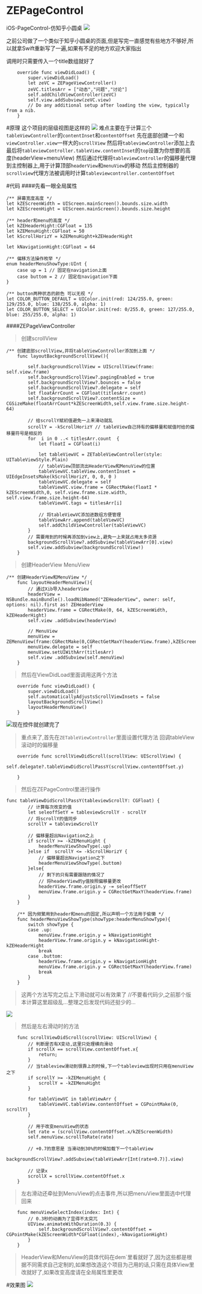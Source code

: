# ZEPageControl
iOS-PageControl-仿知乎小圆桌
![](http://upload-images.jianshu.io/upload_images/1298596-6a298bd98ca1bae8.png?imageMogr2/auto-orient/strip%7CimageView2/2/w/1240)

之前公司做了一个类似于知乎小圆桌的页面,但是写完一直感觉有些地方不够好,所以就拿Swift重新写了一遍,如果有不足的地方欢迎大家指出


调用时只需要传入一个title数组就好了
```
    override func viewDidLoad() {
        super.viewDidLoad()
        let zeVC = ZEPageViewController()
        zeVC.titlesArr = ["动态","问题","讨论"]
        self.addChildViewController(zeVC)
        self.view.addSubview(zeVC.view)
        // Do any additional setup after loading the view, typically from a nib.
    }
```

#原理
这个项目的层级视图是这样的
![](http://upload-images.jianshu.io/upload_images/1298596-1a75086cb4e4c3c0.png?imageMogr2/auto-orient/strip%7CimageView2/2/w/1240)
难点主要在于计算三个`tableViewController`的`contentInset`和`contentOffset`
先在底部创建一个和`viewController.view`一样大的`scrollView`
然后将`tableviewController`添加上去
最后将`tableviewController.tableView.contentInset`的`top`设置为你想要的高度(headerView+menuView)
然后通过代理将`tableviewController`的偏移量代理到主控制器上,用于计算顶部`headerView`和`menuView`的移动
然后主控制器的`scrollview`代理方法被调用时计算`tableviewcontroller.contentOffset`

#代码
####先看一眼全局属性
```
/** 屏幕宽度高度 */
let kZEScreenWidth = UIScreen.mainScreen().bounds.size.width
let kZEScreenHight = UIScreen.mainScreen().bounds.size.height

/** header和menu的高度 */
let kZEHeaderHight:CGFloat = 135
let kZEMenuHight:CGFloat = 50
let kScrollHorizY = kZEMenuHight+kZEHeaderHight

let kNavigationHight:CGFloat = 64

/** 偏移方法操作枚举 */
enum headerMenuShowType:UInt {
    case up = 1 // 固定在navigation上面
    case buttom = 2 // 固定在navigation下面
}

/** button两种状态的颜色 可以无视 */
let COLOR_BUTTON_DEFAULT = UIColor.init(red: 124/255.0, green: 129/255.0, blue: 138/255.0, alpha: 1)
let COLOR_BUTTON_SELECT = UIColor.init(red: 0/255.0, green: 127/255.0, blue: 255/255.0, alpha: 1)
```

####ZEPageViewController

>创建scrollView

```
/** 创建底部scrollView,并将tableViewController添加到上面 */
    func layoutBackgroundScrollView(){
        
        self.backgroundScrollView = UIScrollView(frame: self.view.frame)
        self.backgroundScrollView?.pagingEnabled = true
        self.backgroundScrollView?.bounces = false
        self.backgroundScrollView?.delegate = self
        let floatArrCount = CGFloat(titlesArr.count)
        self.backgroundScrollView?.contentSize = CGSizeMake(floatArrCount*kZEScreenWidth,self.view.frame.size.height-64)
        
        // 给scrollY赋初值避免一上来滑动就乱
        scrollY = -kScrollHorizY // tableView自己持有的偏移量和赋值时给的偏移量符号是相反的
        for  i in 0 ..< titlesArr.count  {
            let floatI = CGFloat(i)
            
            let tableViewVC = ZETableViewController(style: UITableViewStyle.Plain)
            // tableView顶部流出HeaderView和MenuView的位置
            tableViewVC.tableView.contentInset = UIEdgeInsetsMake(kScrollHorizY, 0, 0, 0 )
            tableViewVC.delegate = self
            tableViewVC.view.frame = CGRectMake(floatI * kZEScreenWidth,0, self.view.frame.size.width, self.view.frame.size.height-64)
            tableViewVC.tags = titlesArr[i]
            
            // 将tableViewVC添加进数组方便管理
            tableViewArr.append(tableViewVC)
            self.addChildViewController(tableViewVC)
        }
        // 需要用到的时候再添加到view上,避免一上来就占用太多资源
        backgroundScrollView?.addSubview(tableViewArr[0].view)
        self.view.addSubview(backgroundScrollView!)
    }

```

>创建HeaderView MenuView

```
/** 创建HeaderView和MenuView */
    func layoutHeaderMenuView(){
        // 通过Xib导入headerView
        headerView = NSBundle.mainBundle().loadNibNamed("ZEHeaderView", owner: self, options: nil).first as! ZEHeaderView
        headerView.frame = CGRectMake(0, 64, kZEScreenWidth, kZEHeaderHight)
        self.view .addSubview(headerView)
        
        // MenuView
        menuView = ZEMenuView(frame:CGRectMake(0,CGRectGetMaxY(headerView.frame),kZEScreenWidth,kZEMenuHight))
        menuView.delegate = self
        menuView.setUIWithArr(titlesArr)
        self.view .addSubview(self.menuView)
    }
```
>然后在ViewDidLoad里面调用这两个方法

```
    override func viewDidLoad() {
        super.viewDidLoad()
        self.automaticallyAdjustsScrollViewInsets = false
        layoutBackgroundScrollView()
        layoutHeaderMenuView()
    }
```
![现在控件就创建完了](http://upload-images.jianshu.io/upload_images/1298596-e8dfcf5b4300a039.png?imageMogr2/auto-orient/strip%7CimageView2/2/w/1240)

>重点来了,首先在`ZETableViewController`里面设置代理方法 回调tableView滚动时的偏移量

```
    override func scrollViewDidScroll(scrollView: UIScrollView) {
        self.delegate?.tableViewDidScrollPassY(scrollView.contentOffset.y)
        
    }
```
>然后在ZEPageControl里进行操作

```
func tableViewDidScrollPassY(tableviewScrollY: CGFloat) {
        // 计算每次改变的值
        let seleoffSetY = tableviewScrollY - scrollY
        // 将scrollY的值同步
        scrollY = tableviewScrollY
        
        // 偏移量超出Navigation之上
        if scrollY >= -kZEMenuHight {
            headerMenuViewShowType(.up)
        }else if  scrollY <= -kScrollHorizY {
            // 偏移量超出Navigation之下
            headerMenuViewShowType(.buttom)
        }else{
            // 剩下的只有需要跟随的情况了
            // 将headerView的y值按照偏移量更改
            headerView.frame.origin.y -= seleoffSetY
            menuView.frame.origin.y = CGRectGetMaxY(headerView.frame)
        }
    }
    
    /** 因为频繁用到header和menu的固定,所以声明一个方法用于偷懒 */
    func headerMenuViewShowType(showType:headerMenuShowType){
        switch showType {
        case .up:
            menuView.frame.origin.y = kNavigationHight
            headerView.frame.origin.y = kNavigationHight-kZEHeaderHight
            break
        case .buttom:
            headerView.frame.origin.y = kNavigationHight
            menuView.frame.origin.y = CGRectGetMaxY(headerView.frame)
            break
        }
    }
```
>这两个方法写完之后上下滑动就可以有效果了
//不要看代码少,之前那个版本计算这里超级乱...整理之后发现代码还挺少的...

![](http://upload-images.jianshu.io/upload_images/1298596-2a5bfcb8f55b88a7.gif?imageMogr2/auto-orient/strip)

>然后是左右滑动时的方法

```
    func scrollViewDidScroll(scrollView: UIScrollView) {
        // 判断是否有X变动,这里只处理横向滑动
        if scrollX == scrollView.contentOffset.x{
            return;
        }
        // 当tableview滑动到很靠上的时候,下一个tableview出现时只用在menuView之下
        if scrollY >= -kZEMenuHight {
            scrollY = -kZEMenuHight
        }
        
        for tableViewVC in tableViewArr {
            tableViewVC.tableView.contentOffset = CGPointMake(0, scrollY)
        }
        
        // 用于改变menuView的状态
        let rate = (scrollView.contentOffset.x/kZEScreenWidth)
        self.menuView.scrollToRate(rate)
        
        // +0.7的意思是 当滑动到30%的时候加载下一个tableView
        backgroundScrollView?.addSubview(tableViewArr[Int(rate+0.7)].view)
        
        // 记录x
        scrollX = scrollView.contentOffset.x
    }
```
>左右滑动还牵扯到MenuView的点击事件,所以把menuView里面选中代理回来

```
    func menuViewSelectIndex(index: Int) {
        // 0.3秒的动画为了显得不太突兀
        UIView.animateWithDuration(0.3) {
            self.backgroundScrollView?.contentOffset = CGPointMake(kZEScreenWidth*CGFloat(index),-kNavigationHight)
        }
    }
```
>HeaderView和MenuView的具体代码在dem`里看就好了,因为这些都是根据不同需求自己定制的,如果想改造这个项目为己用的话,只需在具体View里改就好了,如果改变高度请在全局属性里更改

#效果图
![](http://upload-images.jianshu.io/upload_images/1298596-58178431aea6216c.gif?imageMogr2/auto-orient/strip)


